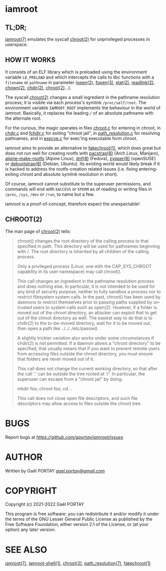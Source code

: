 # iamroot

## TL;DR;

[iamroot(7)] emulates the syscall [chroot(2)] for unprivileged processes in
userspace.

## HOW IT WORKS

It consists of an ELF library which is preloaded using the environment variable
`LD_PRELOAD` and which intercepts the calls to libc functions with a `filename`
or `pathname` in parameter ([open(2)], [fopen(3)], [stat(2)], [readlink(2)],
[chown(2)], [chdir(2)], [chroot(2)]...).

The syscall [chroot(2)] changes a small ingredient in the pathname resolution
process; it is visible via each process's symlink `/proc/self/root`. The
environment variable `IAMROOT_ROOT` implements the behaviour in the world of
iamroot. Basically, it replaces the leading `/` of an absolute pathname with
the alternate root.

For the curious, the magic operates in files [chroot.c](chroot.c) for entering
in chroot, in [chdir.c](chdir.c) and [fchdir.c](fchdir.c) for exiting "chroot
jail", in [path_resolution.c](path_resolution.c) for resolving pathnames, and
in [execve.c](execve.c) for exec'ing executable form chroot.

iamroot aims to provide an alternative to [fakechroot(1)], which does great but
does not run well for creating rootfs with [pacstrap(8)] (Arch Linux, Manjaro),
[alpine-make-rootfs] (Alpine Linux), [dnf(8)] (Fedora), [zypper(8)] (openSUSE)
or [debootstrap(8)] (Debian, Ubuntu). Its existing world would likely break if
it is hacked to address the rootfs-creation related issues (i.e. fixing
entering-exiting chroot and absolute symlink resolution in short).

Of course, iamroot cannot substitute to the superuser permissions, and commands
will end with `EACCESS` or `EPERM` as of reading or writing files in `/proc`,
`/sys`, `/dev` or `/run`, to name but a few.

iamroot is a proof-of-concept, therefore expect the unexpectable!

## CHROOT(2)

The man page of [chroot(2)] tells:

> chroot() changes the root directory of the calling process to that specified
> in path. This directory will be used for pathnames beginning with /. The root
> directory is inherited by all children of the calling process.
>
> Only a privileged process (Linux: one with the CAP_SYS_CHROOT capability in
> its user namespace) may call chroot().
>
> This call changes an ingredient in the pathname resolution process and does
> nothing else. In particular, it is not intended to be used for any kind of
> security purpose, neither to fully sandbox a process nor to restrict
> filesystem system calls. In the past, chroot() has been used by daemons to
> restrict themselves prior to passing paths supplied by un‐trusted users to
> system calls such as open(2). However, if a folder is moved out of the chroot
> directory, an attacker can exploit that to get out of the chroot directory as
> well. The easiest way to do that is to chdir(2) to the to-be-moved directory,
> wait for it to be moved out, then open a path like ../../../etc/passwd.
>
> A slightly trickier variation also works under some circumstances if chdir(2)
> is not permitted. If a daemon allows a "chroot directory" to be specified,
> that usually means that if you want to prevent remote users from accessing
> files outside the chroot directory, you must ensure that folders are never
> moved out of it.
>
> This call does not change the current working directory, so that after the
> call '.' can be outside the tree rooted at '/'. In particular, the superuser
> can escape from a "chroot jail" by doing:
>
>	mkdir foo; chroot foo; cd ..
>
> This call does not close open file descriptors, and such file descriptors may
> allow access to files outside the chroot tree.

# BUGS

Report bugs at *https://github.com/gportay/iamroot/issues*

# AUTHOR

Written by Gaël PORTAY *gael.portay@gmail.com*

# COPYRIGHT

Copyright (c) 2021-2022 Gaël PORTAY

This program is free software: you can redistribute it and/or modify it under
the terms of the GNU Lesser General Public License as published by the Free
Software Foundation, either version 2.1 of the License, or (at your option) any
later version.

# SEE ALSO

[iamroot(7)], [iamroot-shell(1)], [chroot(2)], [path_resolution(7)],
[fakechroot(1)]

[alpine-make-rootfs]: https://github.com/alpinelinux/alpine-make-rootfs/blob/master/README.adoc
[chdir(2)]: https://linux.die.net/man/2/chdir
[chown(2)]: https://linux.die.net/man/2/chown
[chroot(2)]: https://linux.die.net/man/2/chroot
[debootstrap(8)]: https://linux.die.net/man/8/debootstrap
[dnf(8)]: https://dnf.readthedocs.io/en/latest/command_ref.html
[fakechroot(1)]: https://linux.die.net/man/1/fakechroot
[fchdir(2)]: https://linux.die.net/man/2/fchdir
[fopen(3)]: https://linux.die.net/man/3/fopen
[iamroot(7)]: iamroot.7.adoc
[iamroot-shell(1)]: iamroot-shell.1.adoc
[open(2)]: https://linux.die.net/man/2/open
[pacstrap(8)]: https://man.archlinux.org/man/pacstrap.8
[path_resolution(7)]: https://linux.die.net/man/7/path_resolution
[readlink(2)]: https://linux.die.net/man/2/readlink
[stat(2)]: https://linux.die.net/man/2/stat
[zypper(8)]: https://en.opensuse.org/SDB:Zypper_manual_(plain)
